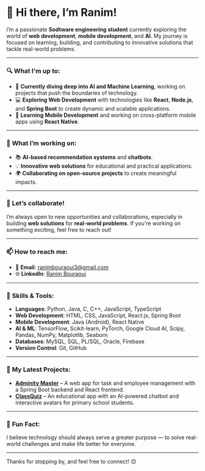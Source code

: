 # 👋 Hi there, I’m Ranim!

I’m a passionate **Sodtware engineering student** currently exploring the world of **web development**, **mobile development**, and **AI**. My journey is focused on learning, building, and contributing to innovative solutions that tackle real-world problems. 

---

### 🔍 **What I'm up to:**
- 🌱 **Currently diving deep into AI and Machine Learning**, working on projects that push the boundaries of technology.
- 💻 **Exploring Web Development** with technologies like **React**, **Node.js**, and **Spring Boot** to create dynamic and scalable applications.
- 📱 **Learning Mobile Development** and working on cross-platform mobile apps using **React Native**.

---

### 🚀 **What I’m working on:**
- 📚 **AI-based recommendation systems** and **chatbots**.
- 💡 **Innovative web solutions** for educational and practical applications.
- 🌍 **Collaborating on open-source projects** to create meaningful impacts.

---

### 🤝 **Let’s collaborate!**
I’m always open to new opportunities and collaborations, especially in building **web solutions** for **real-world problems**. If you're working on something exciting, feel free to reach out!

---

### 📫 **How to reach me:**
- 📧 **Email**: [ranimbouraoui3@gmail.com](mailto:ranimbouraoui3@gmail.com)
- 🌐 **LinkedIn**: [Ranim Bouraoui](https://www.linkedin.com/in/ranim-bouraoui-529b76272/)

---

### 🔧 **Skills & Tools:**
- **Languages**: Python, Java, C, C++, JavaScript, TypeScript
- **Web Development**: HTML, CSS, JavaScript, React.js, Spring Boot
- **Mobile Development**: Java (Android), React Native
- **AI & ML**: TensorFlow, Scikit-learn, PyTorch, Google Cloud AI, Scipy, Pandas, NumPy, Matplotlib, Seaborn
- **Databases**: MySQL, SQL, PL/SQL, Oracle, Firebase
- **Version Control**: Git, GitHub

---

### 📂 **My Latest Projects:**
- [**Adminity Master**](https://github.com/ranimbouraoui/adminity-master) – A web app for task and employee management with a Spring Boot backend and React frontend.
- [**ClassQuiz**](https://github.com/ranimbouraoui/classquiz) – An educational app with an AI-powered chatbot and interactive avatars for primary school students.

---

### 🌱 **Fun Fact:**
I believe technology should always serve a greater purpose — to solve real-world challenges and make life better for everyone.

---

Thanks for stopping by, and feel free to connect! 😊
